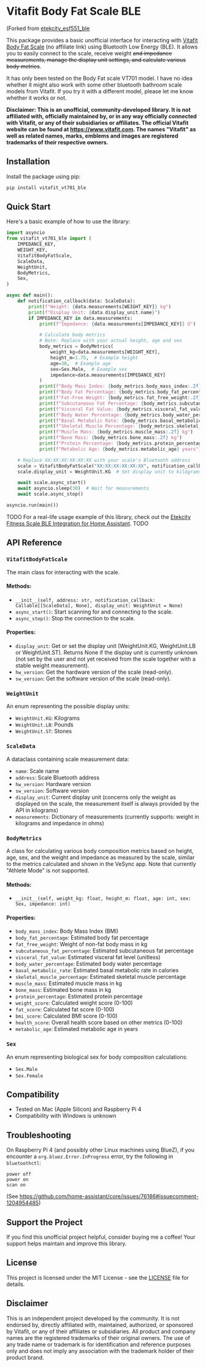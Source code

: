 # Vitafit Body Fat Scale BLE

(Forked from [etekcity_esf551_ble](https://github.com/ronnnnnnnnnnnnn/etekcity_esf551_ble)

This package provides a basic unofficial interface for interacting with [Vitafit Body Fat Scale](https://www.amazon.ca/Vitafit-Analyzer-Weighing-Composition-Professional/dp/B09KLH3ZC1) (no affiliate link) using Bluetooth Low Energy (BLE). It allows you to easily connect to the scale, receive weight ~~and impedance measurements, manage the display unit settings, and calculate various body metrics~~.

It has only been tested on the Body Fat scale VT701 model. I have no idea whether it might also work with some other bluetooth bathroom scale models from Vitafit. If you try it with a different model, please let me know whether it works or not.

**Disclaimer: This is an unofficial, community-developed library. It is not affiliated with, officially maintained by, or in any way officially connected with Vitafit, or any of their subsidiaries or affiliates. The official Vitafit website can be found at https://www.vitafit.com. The names "Vitafit" as well as related names, marks, emblems and images are registered trademarks of their respective owners.**




## Installation

Install the package using pip:

```bash
pip install vitafit_vt701_ble
```


## Quick Start

Here's a basic example of how to use the library:

```python
import asyncio
from vitafit_vt701_ble import (
    IMPEDANCE_KEY,
    WEIGHT_KEY,
    VitafitBodyFatScale,
    ScaleData,
    WeightUnit,
    BodyMetrics,
    Sex,
)

async def main():
    def notification_callback(data: ScaleData):
        print(f"Weight: {data.measurements[WEIGHT_KEY]} kg")
        print(f"Display Unit: {data.display_unit.name}")
        if IMPEDANCE_KEY in data.measurements:
            print(f"Impedance: {data.measurements[IMPEDANCE_KEY]} Ω")

            # Calculate body metrics
            # Note: Replace with your actual height, age and sex
            body_metrics = BodyMetrics(
                weight_kg=data.measurements[WEIGHT_KEY],
                height_m=1.75,  # Example height
                age=30,  # Example age
                sex=Sex.Male,  # Example sex
                impedance=data.measurements[IMPEDANCE_KEY]
            )
            print(f"Body Mass Index: {body_metrics.body_mass_index:.2f}")
            print(f"Body Fat Percentage: {body_metrics.body_fat_percentage:.1f}%")
            print(f"Fat-Free Weight: {body_metrics.fat_free_weight:.2f} kg")
            print(f"Subcutaneous Fat Percentage: {body_metrics.subcutaneous_fat_percentage:.1f}%")
            print(f"Visceral Fat Value: {body_metrics.visceral_fat_value}")
            print(f"Body Water Percentage: {body_metrics.body_water_percentage:.1f}%")
            print(f"Basal Metabolic Rate: {body_metrics.basal_metabolic_rate} calories")
            print(f"Skeletal Muscle Percentage: {body_metrics.skeletal_muscle_percentage:.1f}%")
            print(f"Muscle Mass: {body_metrics.muscle_mass:.2f} kg")
            print(f"Bone Mass: {body_metrics.bone_mass:.2f} kg")
            print(f"Protein Percentage: {body_metrics.protein_percentage:.1f}%")
            print(f"Metabolic Age: {body_metrics.metabolic_age} years")

    # Replace XX:XX:XX:XX:XX:XX with your scale's Bluetooth address
    scale = VitafitBodyFatScale("XX:XX:XX:XX:XX:XX", notification_callback)
    scale.display_unit = WeightUnit.KG  # Set display unit to kilograms

    await scale.async_start()
    await asyncio.sleep(30)  # Wait for measurements
    await scale.async_stop()

asyncio.run(main())
```
TODO For a real-life usage example of this library, check out the [Etekcity Fitness Scale BLE Integration for Home Assistant](https://github.com/ronnnnnnnnnnnnn/etekcity_fitness_scale_ble). TODO


## API Reference

### `VitafitBodyFatScale`

The main class for interacting with the scale.

#### Methods:

- `__init__(self, address: str, notification_callback: Callable[[ScaleData], None], display_unit: WeightUnit = None)`
- `async_start()`: Start scanning for and connecting to the scale.
- `async_stop()`: Stop the connection to the scale.

#### Properties:

- `display_unit`: Get or set the display unit (WeightUnit.KG, WeightUnit.LB or WeightUnit.ST). Returns None if the display unit is currently unknown (not set by the user and not yet received from the scale together with a stable weight measurement).
- `hw_version`: Get the hardware version of the scale (read-only).
- `sw_version`: Get the software version of the scale (read-only).

### `WeightUnit`

An enum representing the possible display units:

- `WeightUnit.KG`: Kilograms
- `WeightUnit.LB`: Pounds
- `WeightUnit.ST`: Stones

### `ScaleData`

A dataclass containing scale measurement data:

- `name`: Scale name
- `address`: Scale Bluetooth address
- `hw_version`: Hardware version
- `sw_version`: Software version
- `display_unit`: Current display unit (concerns only the weight as displayed on the scale, the measurement itself is always provided by the API in kilograms)
- `measurements`: Dictionary of measurements (currently supports: weight in kilograms and impedance in ohms)

### `BodyMetrics`

A class for calculating various body composition metrics based on height, age, sex, and the weight and impedance as measured by the scale, similar to the metrics calculated and shown in the VeSync app. Note that currently "Athlete Mode" is not supported.

#### Methods:

- `__init__(self, weight_kg: float, height_m: float, age: int, sex: Sex, impedance: int)`

#### Properties:

- `body_mass_index`: Body Mass Index (BMI)
- `body_fat_percentage`: Estimated body fat percentage
- `fat_free_weight`: Weight of non-fat body mass in kg
- `subcutaneous_fat_percentage`: Estimated subcutaneous fat percentage
- `visceral_fat_value`: Estimated visceral fat level (unitless)
- `body_water_percentage`: Estimated body water percentage
- `basal_metabolic_rate`: Estimated basal metabolic rate in calories
- `skeletal_muscle_percentage`: Estimated skeletal muscle percentage
- `muscle_mass`: Estimated muscle mass in kg
- `bone_mass`: Estimated bone mass in kg
- `protein_percentage`: Estimated protein percentage
- `weight_score`: Calculated weight score (0-100)
- `fat_score`: Calculated fat score (0-100)
- `bmi_score`: Calculated BMI score (0-100)
- `health_score`: Overall health score based on other metrics (0-100)
- `metabolic_age`: Estimated metabolic age in years

### `Sex`

An enum representing biological sex for body composition calculations:

- `Sex.Male`
- `Sex.Female`


## Compatibility

- Tested on Mac (Apple Silicon) and Raspberry Pi 4
- Compatibility with Windows is unknown


## Troubleshooting

On Raspberry Pi 4 (and possibly other Linux machines using BlueZ), if you encounter a `org.bluez.Error.InProgress` error, try the following in `bluetoothctl`:

```
power off
power on
scan on
```
(See https://github.com/home-assistant/core/issues/76186#issuecomment-1204954485)


## Support the Project

If you find this unofficial project helpful, consider buying me a coffee! Your support helps maintain and improve this library.




## License

This project is licensed under the MIT License - see the [LICENSE](LICENSE) file for details.


## Disclaimer

This is an independent project developed by the community. It is not endorsed by, directly affiliated with, maintained, authorized, or sponsored by Vitafit, or any of their affiliates or subsidiaries. All product and company names are the registered trademarks of their original owners. The use of any trade name or trademark is for identification and reference purposes only and does not imply any association with the trademark holder of their product brand.

